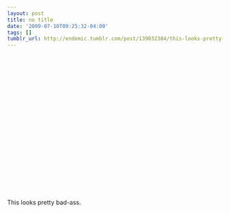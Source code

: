 ```yaml
---
layout: post
title: no title
date: '2009-07-10T09:25:32-04:00'
tags: []
tumblr_url: http://endemic.tumblr.com/post/139032384/this-looks-pretty-bad-ass
---
```

<object width="400" height="324"><param name="movie" value="http://www.youtube.com/v/dNr5qdQN5q4&amp;color1=0xb1b1b1&amp;color2=0xcfcfcf&amp;hl=en&amp;feature=player_embedded&amp;fs=1">
<param name="allowFullScreen" value="true">
<param name="allowScriptAccess" value="always">
<embed src="http://www.youtube.com/v/dNr5qdQN5q4&amp;color1=0xb1b1b1&amp;color2=0xcfcfcf&amp;hl=en&amp;feature=player_embedded&amp;fs=1" type="application/x-shockwave-flash" allowfullscreen="true" allowscriptaccess="always" width="400" height="324"></embed></object>  

This looks pretty bad-ass.

